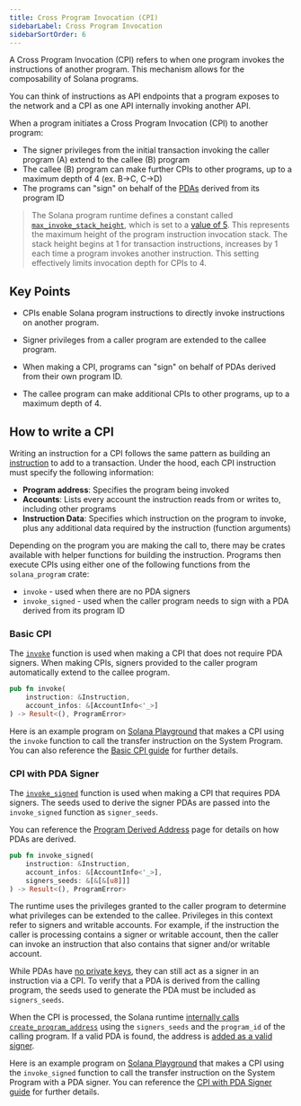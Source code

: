 ```yaml
---
title: Cross Program Invocation (CPI)
sidebarLabel: Cross Program Invocation
sidebarSortOrder: 6
---
```


A Cross Program Invocation (CPI) refers to when one program invokes the
instructions of another program. This mechanism allows for the composability of
Solana programs.

You can think of instructions as API endpoints that a program exposes to the
network and a CPI as one API internally invoking another API.



When a program initiates a Cross Program Invocation (CPI) to another program:

- The signer privileges from the initial transaction invoking the caller program
  (A) extend to the callee (B) program
- The callee (B) program can make further CPIs to other programs, up to a
  maximum depth of 4 (ex. B->C, C->D)
- The programs can "sign" on behalf of the [PDAs](/docs/core/pda.md) derived
  from its program ID

> The Solana program runtime defines a constant called
> [`max_invoke_stack_height`](https://github.com/solana-labs/solana/blob/27eff8408b7223bb3c4ab70523f8a8dca3ca6645/program-runtime/src/compute_budget.rs#L31-L35),
> which is set to a
> [value of 5](https://github.com/solana-labs/solana/blob/27eff8408b7223bb3c4ab70523f8a8dca3ca6645/program-runtime/src/compute_budget.rs#L138).
> This represents the maximum height of the program instruction invocation
> stack. The stack height begins at 1 for transaction instructions, increases by
> 1 each time a program invokes another instruction. This setting effectively
> limits invocation depth for CPIs to 4.

## Key Points

- CPIs enable Solana program instructions to directly invoke instructions on
  another program.

- Signer privileges from a caller program are extended to the callee program.

- When making a CPI, programs can "sign" on behalf of PDAs derived from their
  own program ID.

- The callee program can make additional CPIs to other programs, up to a maximum
  depth of 4.

## How to write a CPI

Writing an instruction for a CPI follows the same pattern as building an
[instruction](/docs/core/transactions.md#instruction) to add to a transaction.
Under the hood, each CPI instruction must specify the following information:

- **Program address**: Specifies the program being invoked
- **Accounts**: Lists every account the instruction reads from or writes to,
  including other programs
- **Instruction Data**: Specifies which instruction on the program to invoke,
  plus any additional data required by the instruction (function arguments)

Depending on the program you are making the call to, there may be crates
available with helper functions for building the instruction. Programs then
execute CPIs using either one of the following functions from the
`solana_program` crate:

- `invoke` - used when there are no PDA signers
- `invoke_signed` - used when the caller program needs to sign with a PDA
  derived from its program ID

### Basic CPI

The
[`invoke`](https://github.com/solana-labs/solana/blob/27eff8408b7223bb3c4ab70523f8a8dca3ca6645/sdk/program/src/program.rs#L132)
function is used when making a CPI that does not require PDA signers. When
making CPIs, signers provided to the caller program automatically extend to the
callee program.

```rust
pub fn invoke(
    instruction: &Instruction,
    account_infos: &[AccountInfo<'_>]
) -> Result<(), ProgramError>
```

Here is an example program on
[Solana Playground](https://beta.solpg.io/github.com/ZYJLiu/doc-examples/tree/main/cpi-invoke)
that makes a CPI using the `invoke` function to call the transfer instruction on
the System Program. You can also reference the
[Basic CPI guide](/content/guides/getstarted/how-to-cpi.md) for further details.

### CPI with PDA Signer

The
[`invoke_signed`](https://github.com/solana-labs/solana/blob/27eff8408b7223bb3c4ab70523f8a8dca3ca6645/sdk/program/src/program.rs#L247)
function is used when making a CPI that requires PDA signers. The seeds used to
derive the signer PDAs are passed into the `invoke_signed` function as
`signer_seeds`.

You can reference the [Program Derived Address](/docs/core/pda.md) page for
details on how PDAs are derived.

```rust
pub fn invoke_signed(
    instruction: &Instruction,
    account_infos: &[AccountInfo<'_>],
    signers_seeds: &[&[&[u8]]]
) -> Result<(), ProgramError>
```

The runtime uses the privileges granted to the caller program to determine what
privileges can be extended to the callee. Privileges in this context refer to
signers and writable accounts. For example, if the instruction the caller is
processing contains a signer or writable account, then the caller can invoke an
instruction that also contains that signer and/or writable account.

While PDAs have [no private keys](/docs/core/pda.md#what-is-a-pda), they can
still act as a signer in an instruction via a CPI. To verify that a PDA is
derived from the calling program, the seeds used to generate the PDA must be
included as `signers_seeds`.

When the CPI is processed, the Solana runtime
[internally calls `create_program_address`](https://github.com/solana-labs/solana/blob/27eff8408b7223bb3c4ab70523f8a8dca3ca6645/programs/bpf_loader/src/syscalls/cpi.rs#L550)
using the `signers_seeds` and the `program_id` of the calling program. If a
valid PDA is found, the address is
[added as a valid signer](https://github.com/solana-labs/solana/blob/27eff8408b7223bb3c4ab70523f8a8dca3ca6645/programs/bpf_loader/src/syscalls/cpi.rs#L552).

Here is an example program on
[Solana Playground](https://beta.solpg.io/github.com/ZYJLiu/doc-examples/tree/main/cpi-invoke-signed)
that makes a CPI using the `invoke_signed` function to call the transfer
instruction on the System Program with a PDA signer. You can reference the
[CPI with PDA Signer guide](/content/guides/getstarted/how-to-cpi-with-signer.md)
for further details.
